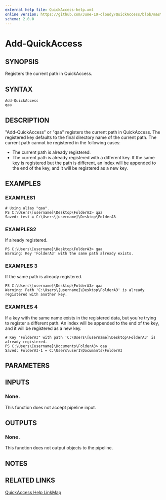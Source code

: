 ```yaml
---
external help file: QuickAccess-help.xml
online version: https://github.com/June-10-cloudy/QuickAccess/blob/master/help/en-US/QuickAccess-help.xml
schema: 2.0.0
---
```

# Add-QuickAccess
## SYNOPSIS
Registers the current path in QuickAccess.
## SYNTAX
```
Add-QuickAccess
qaa
```
## DESCRIPTION
"Add-QuickAccess" or "qaa" registers the current path in QuickAccess.
The registered key defaults to the final directory name of the current path.
The current path cannot be registered in the following cases:
* The current path is already registered.
* The current path is already registered with a different key.
If the same key is registered but the path is different, an index will be appended to the end of the key, and it will be registered as a new key.
## EXAMPLES
### EXAMPLES1
```
# Using alias "qaa".
PS C:\Users\[username]\Desktop\FolderA3> qaa
Saved: test = C:\Users\[username]\Desktop\FolderA3
```
### EXAMPLES2
If already registered.
```
PS C:\Users\[username]\Desktop\FolderA3> qaa
Warning: Key 'FolderA3' with the same path already exists.
```
### EXAMPLES 3
If the same path is already registered.
```
PS C:\Users\[username]\Desktop\FolderA3> qaa
Warning: Path 'C:\Users\[username]\Desktop\FolderA3' is already registered with another key.
```
### EXAMPLES 4
If a key with the same name exists in the registered data, but you're trying to register a different path.
An index will be appended to the end of the key, and it will be registered as a new key.
```
# Key "FolderA3" with path 'C:\Users\[username]\Desktop\FolderA3' is already registered.
PS C:\Users\[username]\Documents\FolderA3> qaa
Saved: FolderA3-1 = C:\Users\user1\Documants\FolderA3
```
## PARAMETERS
## INPUTS
### None. 
This function does not accept pipeline input.
## OUTPUTS
### None. 
This function does not output objects to the pipeline.
## NOTES
## RELATED LINKS
[QuickAccess Help LinkMap](https://github.com/June-10-cloudy/QuickAccess/blob/master/README.md)
